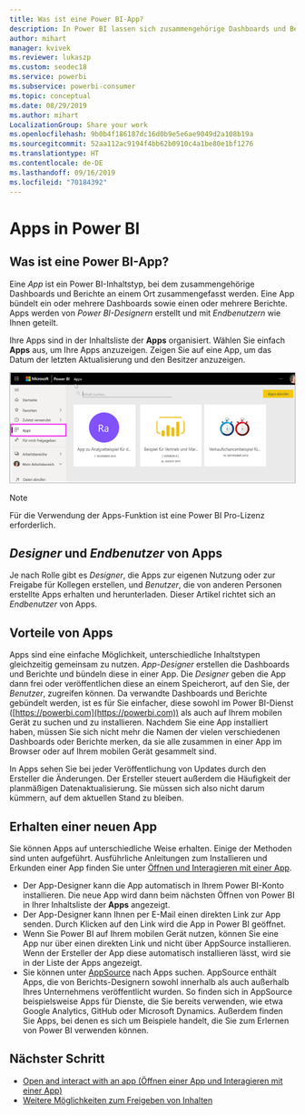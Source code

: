 ```yaml
---
title: Was ist eine Power BI-App?
description: In Power BI lassen sich zusammengehörige Dashboards und Berichte zu Apps zusammenfassen.
author: mihart
manager: kvivek
ms.reviewer: lukaszp
ms.custom: seodec18
ms.service: powerbi
ms.subservice: powerbi-consumer
ms.topic: conceptual
ms.date: 08/29/2019
ms.author: mihart
LocalizationGroup: Share your work
ms.openlocfilehash: 9b0b4f186187dc16d0b9e5e6ae9049d2a108b19a
ms.sourcegitcommit: 52aa112ac9194f4bb62b0910c4a1be80e1bf1276
ms.translationtype: HT
ms.contentlocale: de-DE
ms.lasthandoff: 09/16/2019
ms.locfileid: "70184392"
---
```

# <a name="apps-in-power-bi"></a>Apps in Power BI
## <a name="what-is-a-power-bi-app"></a>Was ist eine Power BI-App?
Eine *App* ist ein Power BI-Inhaltstyp, bei dem zusammengehörige Dashboards und Berichte an einem Ort zusammengefasst werden. Eine App bündelt ein oder mehrere Dashboards sowie einen oder mehrere Berichte. Apps werden von *Power BI-Designern* erstellt und mit *Endbenutzern* wie Ihnen geteilt. 

Ihre Apps sind in der Inhaltsliste der **Apps** organisiert. Wählen Sie einfach **Apps** aus, um Ihre Apps anzuzeigen. Zeigen Sie auf eine App, um das Datum der letzten Aktualisierung und den Besitzer anzuzeigen. 

![Apps in Power BI](./media/end-user-apps/power-bi-apps.png)

> [!NOTE]
> Für die Verwendung der Apps-Funktion ist eine Power BI Pro-Lizenz erforderlich. <!-- add link to how to figure out your license -->

## <a name="app-designers-and-app-consumers"></a>***Designer*** und ***Endbenutzer*** von Apps
Je nach Rolle gibt es *Designer*, die Apps zur eigenen Nutzung oder zur Freigabe für Kollegen erstellen, und *Benutzer*, die von anderen Personen erstellte Apps erhalten und herunterladen. Dieser Artikel richtet sich an *Endbenutzer* von Apps.

## <a name="advantages-of-apps"></a>Vorteile von Apps
Apps sind eine einfache Möglichkeit, unterschiedliche Inhaltstypen gleichzeitig gemeinsam zu nutzen. *App-Designer* erstellen die Dashboards und Berichte und bündeln diese in einer App. Die *Designer* geben die App dann frei oder veröffentlichen diese an einem Speicherort, auf den Sie, der *Benutzer*, zugreifen können. Da verwandte Dashboards und Berichte gebündelt werden, ist es für Sie einfacher, diese sowohl im Power BI-Dienst ([https://powerbi.com](https://powerbi.com)) als auch auf Ihrem mobilen Gerät zu suchen und zu installieren. Nachdem Sie eine App installiert haben, müssen Sie sich nicht mehr die Namen der vielen verschiedenen Dashboards oder Berichte merken, da sie alle zusammen in einer App im Browser oder auf Ihrem mobilen Gerät gesammelt sind.

In Apps sehen Sie bei jeder Veröffentlichung von Updates durch den Ersteller die Änderungen. Der Ersteller steuert außerdem die Häufigkeit der planmäßigen Datenaktualisierung. Sie müssen sich also nicht darum kümmern, auf dem aktuellen Stand zu bleiben. 

<!-- add conceptual art -->
## <a name="get-a-new-app"></a>Erhalten einer neuen App
Sie können Apps auf unterschiedliche Weise erhalten. Einige der Methoden sind unten aufgeführt.  Ausführliche Anleitungen zum Installieren und Erkunden einer App finden Sie unter [Öffnen und Interagieren mit einer App](end-user-app-view.md).

- Der App-Designer kann die App automatisch in Ihrem Power BI-Konto installieren. Die neue App wird dann beim nächsten Öffnen von Power BI in Ihrer Inhaltsliste der **Apps** angezeigt. 
- Der App-Designer kann Ihnen per E-Mail einen direkten Link zur App senden. Durch Klicken auf den Link wird die App in Power BI geöffnet.
- Wenn Sie Power BI auf Ihrem mobilen Gerät nutzen, können Sie eine App nur über einen direkten Link und nicht über AppSource installieren. Wenn der Ersteller der App diese automatisch installieren lässt, wird sie in der Liste der Apps angezeigt.
- Sie können unter [AppSource](https://appsource.microsoft.com) nach Apps suchen. AppSource enthält Apps, die von Berichts-Designern sowohl innerhalb als auch außerhalb Ihres Unternehmens veröffentlicht wurden. So finden sich in AppSource beispielsweise Apps für Dienste, die Sie bereits verwenden, wie etwa Google Analytics, GitHub oder Microsoft Dynamics. Außerdem finden Sie Apps, bei denen es sich um Beispiele handelt, die Sie zum Erlernen von Power BI verwenden können.  


## <a name="next-step"></a>Nächster Schritt
* [Open and interact with an app (Öffnen einer App und Interagieren mit einer App)](end-user-app-view.md)
* [Weitere Möglichkeiten zum Freigeben von Inhalten](end-user-shared-with-me.md)

